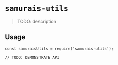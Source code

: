 # `samurais-utils`

> TODO: description

## Usage

```
const samuraisUtils = require('samurais-utils');

// TODO: DEMONSTRATE API
```
